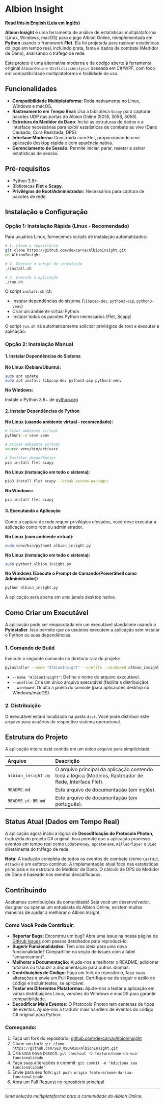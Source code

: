 # Albion Insight

**[Read this in English (Leia em Inglês)](README.md)**

**Albion Insight** é uma ferramenta de análise de estatísticas multiplataforma (Linux, Windows, macOS) para o jogo Albion Online, reimplementada em **Python** usando o framework **Flet**. Ela foi projetada para rastrear estatísticas do jogo em tempo real, incluindo prata, fama e dados de combate (Medidor de Dano), analisando o tráfego de rede.

Este projeto é uma alternativa moderna e de código aberto à ferramenta original `AlbionOnline-StatisticsAnalysis` baseada em C#/WPF, com foco em compatibilidade multiplataforma e facilidade de uso.

## Funcionalidades

*   **Compatibilidade Multiplataforma:** Roda nativamente no Linux, Windows e macOS.
*   **Rastreamento em Tempo Real:** Usa a biblioteca `Scapy` para capturar pacotes UDP nas portas do Albion Online (5055, 5056, 5058).
*   **Estrutura do Medidor de Dano:** Inclui as estruturas de dados e a interface necessárias para exibir estatísticas de combate ao vivo (Dano Causado, Cura Realizada, DPS).
*   **Interface Moderna:** Construída com Flet, proporcionando uma aplicação desktop rápida e com aparência nativa.
*   **Gerenciamento de Sessão:** Permite iniciar, parar, resetar e salvar estatísticas de sessão.

## Pré-requisitos

*   Python 3.8+
*   Bibliotecas **Flet** e **Scapy**.
*   **Privilégios de Root/Administrador:** Necessários para captura de pacotes de rede.

## Instalação e Configuração

### Opção 1: Instalação Rápida (Linux - Recomendado)

Para usuários Linux, fornecemos scripts de instalação automatizados:

```bash
# 1. Clone o repositório
git clone https://github.com/dexcarva/AlbionInsight.git
cd AlbionInsight

# 2. Execute o script de instalação
./install.sh

# 3. Execute a aplicação
./run.sh
```

O script `install.sh` irá:
- Instalar dependências do sistema (`libpcap-dev`, `python3-pip`, `python3-venv`)
- Criar um ambiente virtual Python
- Instalar todos os pacotes Python necessários (Flet, Scapy)

O script `run.sh` irá automaticamente solicitar privilégios de root e executar a aplicação.

### Opção 2: Instalação Manual

#### 1. Instalar Dependências do Sistema

**No Linux (Debian/Ubuntu):**

```bash
sudo apt update
sudo apt install libpcap-dev python3-pip python3-venv
```

**No Windows:**

Instale o Python 3.8+ de [python.org](https://www.python.org/downloads/)

#### 2. Instalar Dependências do Python

**No Linux (usando ambiente virtual - recomendado):**

```bash
# Criar ambiente virtual
python3 -m venv venv

# Ativar ambiente virtual
source venv/bin/activate

# Instalar dependências
pip install flet scapy
```

**No Linux (instalação em todo o sistema):**

```bash
pip3 install flet scapy --break-system-packages
```

**No Windows:**

```bash
pip install flet scapy
```

#### 3. Executando a Aplicação

Como a captura de rede requer privilégios elevados, você deve executar a aplicação como root ou administrador.

**No Linux (com ambiente virtual):**

```bash
sudo venv/bin/python3 albion_insight.py
```

**No Linux (instalação em todo o sistema):**

```bash
sudo python3 albion_insight.py
```

**No Windows (Execute o Prompt de Comando/PowerShell como Administrador):**

```bash
python albion_insight.py
```

A aplicação será aberta em uma janela desktop nativa.

## Como Criar um Executável

A aplicação pode ser empacotada em um executável standalone usando o **PyInstaller**. Isso permite que os usuários executem a aplicação sem instalar o Python ou suas dependências.

### 1. Comando de Build

Execute o seguinte comando no diretório raiz do projeto:

```bash
pyinstaller --name "AlbionInsight" --onefile --windowed albion_insight.py
```

*   `--name "AlbionInsight"`: Define o nome do arquivo executável.
*   `--onefile`: Cria um único arquivo executável (facilita a distribuição).
*   `--windowed`: Oculta a janela do console (para aplicações desktop no Windows/macOS).

### 2. Distribuição

O executável estará localizado na pasta `dist`. Você pode distribuir este arquivo para usuários do respectivo sistema operacional.

## Estrutura do Projeto

A aplicação inteira está contida em um único arquivo para simplicidade:

| Arquivo | Descrição |
| :--- | :--- |
| `albion_insight.py` | O arquivo principal da aplicação contendo toda a lógica (Modelos, Rastreador de Rede, Interface Flet). |
| `README.md` | Este arquivo de documentação (em inglês). |
| `README.pt-BR.md` | Este arquivo de documentação (em português). |

## Status Atual (Dados em Tempo Real)

A aplicação agora inclui a lógica de **Decodificação do Protocolo Photon**, traduzida do projeto C# original. Isso permite que a aplicação processe eventos em tempo real como `UpdateMoney`, `UpdateFame`, `KilledPlayer` e `Died` diretamente do tráfego de rede.

**Nota:** A tradução completa de todos os eventos de combate (como `CastHit`, `Attack`) é um esforço contínuo. A implementação atual foca nas estatísticas principais e na estrutura do Medidor de Dano. O cálculo de DPS do Medidor de Dano é baseado nos eventos decodificados.

## Contribuindo

Aceitamos contribuições da comunidade! Seja você um desenvolvedor, designer ou apenas um entusiasta do Albion Online, existem muitas maneiras de ajudar a melhorar o Albion Insight.

### Como Você Pode Contribuir:

*   **Reportar Bugs:** Encontrou um bug? Abra uma issue na nossa página de [GitHub Issues](https://github.com/dexcarva/AlbionInsight/issues) com passos detalhados para reproduzi-lo.
*   **Sugerir Funcionalidades:** Tem uma ideia para uma nova funcionalidade? Compartilhe na seção de Issues com a label "enhancement".
*   **Melhorar a Documentação:** Ajude-nos a melhorar o README, adicionar tutoriais ou traduzir a documentação para outros idiomas.
*   **Contribuições de Código:** Faça um fork do repositório, faça suas alterações e envie um Pull Request. Certifique-se de seguir o estilo de código e incluir testes, se aplicável.
*   **Testar em Diferentes Plataformas:** Ajude-nos a testar a aplicação em várias distribuições Linux, versões do Windows e macOS para garantir compatibilidade.
*   **Decodificar Mais Eventos:** O Protocolo Photon tem centenas de tipos de eventos. Ajude-nos a traduzir mais handlers de eventos do código C# original para Python.

### Começando:

1.  Faça um fork do repositório: [github.com/dexcarva/AlbionInsight](https://github.com/dexcarva/AlbionInsight)
2.  Clone seu fork: `git clone https://github.com/SEU_USUARIO/AlbionInsight.git`
3.  Crie uma nova branch: `git checkout -b feature/nome-da-sua-funcionalidade`
4.  Faça suas alterações e commit: `git commit -m "Adiciona sua funcionalidade"`
5.  Envie para seu fork: `git push origin feature/nome-da-sua-funcionalidade`
6.  Abra um Pull Request no repositório principal

---
*Uma solução multiplataforma para a comunidade do Albion Online.*

